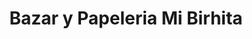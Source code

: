 ---
title: "Bazar y Papeleria Mi Birhita"
url: /quito/bazar-y-papeleria-mi-birhita/
shop: general
---